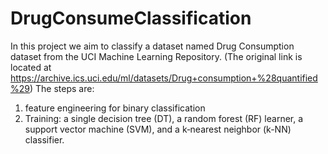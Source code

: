 # DrugConsumeClassification
In this project we aim to classify a dataset named Drug Consumption dataset from the UCI Machine Learning Repository.
(The original link is located at https://archive.ics.uci.edu/ml/datasets/Drug+consumption+%28quantified%29)
The steps are:
1. feature engineering for binary classification
2. Training:
  a single decision tree (DT),
  a random forest (RF) learner,
  a support vector machine (SVM),
  and a k‐nearest neighbor (k-NN) classifier.

